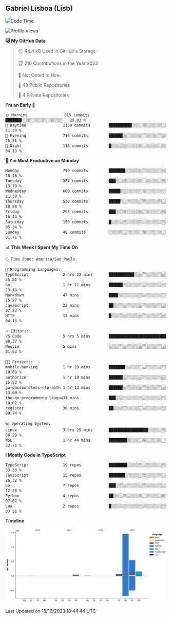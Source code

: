 ## Gabriel Lisboa (Lisb)

<!--START_SECTION:waka-->
![Code Time](http://img.shields.io/badge/Code%20Time-238%20hrs%2041%20mins-blue)

![Profile Views](http://img.shields.io/badge/Profile%20Views-0-blue)

**🐱 My GitHub Data** 

> 📦 44.4 kB Used in GitHub's Storage 
 > 
> 🏆 210 Contributions in the Year 2023
 > 
> 🚫 Not Opted to Hire
 > 
> 📜 43 Public Repositories 
 > 
> 🔑 4 Private Repositories 
 > 
**I'm an Early 🐤** 

```text
🌞 Morning                815 commits         ███████░░░░░░░░░░░░░░░░░░   29.03 % 
🌆 Daytime                1160 commits        ██████████░░░░░░░░░░░░░░░   41.33 % 
🌃 Evening                716 commits         ██████░░░░░░░░░░░░░░░░░░░   25.51 % 
🌙 Night                  116 commits         █░░░░░░░░░░░░░░░░░░░░░░░░   04.13 % 
```
📅 **I'm Most Productive on Monday** 

```text
Monday                   799 commits         ███████░░░░░░░░░░░░░░░░░░   28.46 % 
Tuesday                  387 commits         ███░░░░░░░░░░░░░░░░░░░░░░   13.79 % 
Wednesday                600 commits         █████░░░░░░░░░░░░░░░░░░░░   21.38 % 
Thursday                 530 commits         █████░░░░░░░░░░░░░░░░░░░░   18.88 % 
Friday                   293 commits         ███░░░░░░░░░░░░░░░░░░░░░░   10.44 % 
Saturday                 150 commits         █░░░░░░░░░░░░░░░░░░░░░░░░   05.34 % 
Sunday                   48 commits          ░░░░░░░░░░░░░░░░░░░░░░░░░   01.71 % 
```


📊 **This Week I Spent My Time On** 

```text
🕑︎ Time Zone: America/Sao_Paulo

💬 Programming Languages: 
TypeScript               2 hrs 22 mins       ███████████░░░░░░░░░░░░░░   45.81 % 
Go                       1 hr 11 mins        ██████░░░░░░░░░░░░░░░░░░░   23.18 % 
Markdown                 47 mins             ████░░░░░░░░░░░░░░░░░░░░░   15.27 % 
JavaScript               22 mins             ██░░░░░░░░░░░░░░░░░░░░░░░   07.23 % 
HTTP                     12 mins             █░░░░░░░░░░░░░░░░░░░░░░░░   04.13 % 

🔥 Editors: 
VS Code                  5 hrs 5 mins        █████████████████████████   98.37 % 
Neovim                   5 mins              ░░░░░░░░░░░░░░░░░░░░░░░░░   01.63 % 

🐱‍💻 Projects: 
mobile-banking           1 hr 29 mins        ███████░░░░░░░░░░░░░░░░░░   28.69 % 
authorizer               1 hr 19 mins        ██████░░░░░░░░░░░░░░░░░░░   25.53 % 
go-passwordless-otp-auth 1 hr 13 mins        ██████░░░░░░░░░░░░░░░░░░░   23.69 % 
the-go-programming-langua31 mins             ███░░░░░░░░░░░░░░░░░░░░░░   10.02 % 
register                 30 mins             ██░░░░░░░░░░░░░░░░░░░░░░░   09.74 % 

💻 Operating System: 
Linux                    3 hrs 25 mins       █████████████████░░░░░░░░   66.29 % 
WSL                      1 hr 44 mins        ████████░░░░░░░░░░░░░░░░░   33.71 % 
```

**I Mostly Code in TypeScript** 

```text
TypeScript               19 repos            ████████░░░░░░░░░░░░░░░░░   33.33 % 
JavaScript               15 repos            ███████░░░░░░░░░░░░░░░░░░   26.32 % 
Go                       7 repos             ███░░░░░░░░░░░░░░░░░░░░░░   12.28 % 
Python                   4 repos             ██░░░░░░░░░░░░░░░░░░░░░░░   07.02 % 
Lua                      2 repos             █░░░░░░░░░░░░░░░░░░░░░░░░   03.51 % 
```



**Timeline**

![Lines of Code chart](https://raw.githubusercontent.com/tenlisboa/tenlisboa/main/assets/bar_graph.png)


 Last Updated on 18/10/2023 18:44:44 UTC
<!--END_SECTION:waka-->
